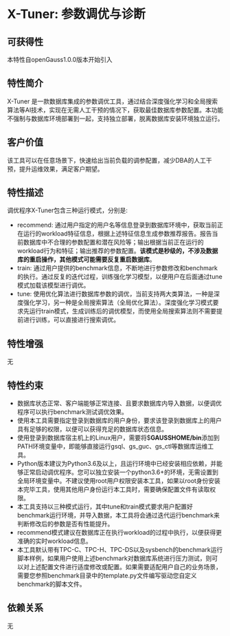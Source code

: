 # X-Tuner: 参数调优与诊断<a name="ZH-CN_TOPIC_0000001138509455"></a>

## 可获得性<a name="section1145114551456"></a>

本特性自openGauss1.0.0版本开始引入

## 特性简介<a name="section11132102216514"></a>

X-Tuner 是一款数据库集成的参数调优工具，通过结合深度强化学习和全局搜索算法等AI技术，实现在无需人工干预的情况下，获取最佳数据库参数配置。本功能不强制与数据库环境部署到一起，支持独立部署，脱离数据库安装环境独立运行。

## 客户价值<a name="section821115055213"></a>

该工具可以在任意场景下，快速给出当前负载的调参配置，减少DBA的人工干预，提升运维效果，满足客户期望。

## 特性描述<a name="section144981815125"></a>

调优程序X-Tuner包含三种运行模式，分别是:

-   recommend: 通过用户指定的用户名等信息登录到数据库环境中，获取当前正在运行的workload特征信息，根据上述特征信息生成参数推荐报告。报告当前数据库中不合理的参数配置和潜在风险等；输出根据当前正在运行的workload行为和特征；输出推荐的参数配置。**该模式是秒级的，不涉及数据库的重启操作，其他模式可能需要反复重启数据库**。
-   train: 通过用户提供的benchmark信息，不断地进行参数修改和benchmark的执行。通过反复的迭代过程，训练强化学习模型，以便用户在后面通过tune模式加载该模型进行调优。
-   tune: 使用优化算法进行数据库参数的调优，当前支持两大类算法，一种是深度强化学习，另一种是全局搜索算法（全局优化算法）。深度强化学习模式要求先运行train模式，生成训练后的调优模型，而使用全局搜索算法则不需要提前进行训练，可以直接进行搜索调优。

## 特性增强<a name="section94607311511"></a>

无

## 特性约束<a name="section19941221059"></a>

-   数据库状态正常、客户端能够正常连接、且要求数据库内导入数据，以便调优程序可以执行benchmark测试调优效果。
-   使用本工具需要指定登录到数据库的用户身份，要求该登录到数据库上的用户具有足够的权限，以便可以获得充足的数据库状态信息。
-   使用登录到数据库宿主机上的Linux用户，需要将$**GAUSSHOME/bin**添加到PATH环境变量中，即能够直接运行gsql、gs\_guc、gs\_ctl等数据库运维工具。
-   Python版本建议为Python3.6及以上，且运行环境中已经安装相应依赖，并能够正常启动调优程序。您可以独立安装一个python3.6+的环境，无需设置到全局环境变量中。不建议使用root用户权限安装本工具，如果以root身份安装本完毕工具，使用其他用户身份运行本工具时，需要确保配置文件有读取权限。
-   本工具支持以三种模式运行，其中tune和train模式要求用户配置好benchmark运行环境，并导入数据，本工具将会通过迭代运行benchmark来判断修改后的参数是否有性能提升。
-   recommend模式建议在数据库正在执行workload的过程中执行，以便获得更准确的实时workload信息。
-   本工具默认带有TPC-C、TPC-H、TPC-DS以及sysbench的benchmark运行脚本样例，如果用户使用上述benchmark对数据库系统进行压力测试，则可以对上述配置文件进行适度修改或配置。如果需要适配用户自己的业务场景，需要您参照benchmark目录中的template.py文件编写驱动您自定义benchmark的脚本文件。

## 依赖关系<a name="section10273171137"></a>

无

